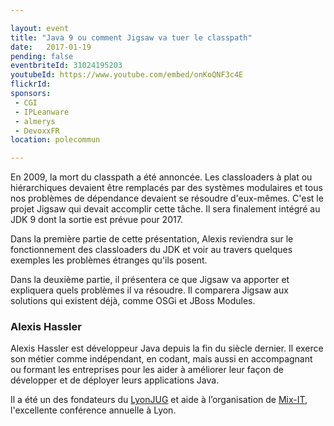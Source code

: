 ```yaml
---

layout: event
title: "Java 9 ou comment Jigsaw va tuer le classpath"
date:   2017-01-19
pending: false
eventbriteId: 31024195203
youtubeId: https://www.youtube.com/embed/onKoQNF3c4E
flickrId: 
sponsors:
 - CGI
 - IPLeanware
 - almerys
 - DevoxxFR
location: polecommun

---
```


En 2009, la mort du classpath a été annoncée. Les classloaders à plat ou hiérarchiques devaient être remplacés par des systèmes modulaires et tous nos problèmes de dépendance devaient se résoudre d'eux-mêmes. C'est le projet Jigsaw qui devait accomplir cette tâche. Il sera finalement intégré au JDK 9 dont la sortie est prévue pour 2017.

Dans la première partie de cette présentation, Alexis reviendra sur le fonctionnement des classloaders du JDK et voir au travers quelques exemples les problèmes étranges qu'ils posent.

Dans la deuxième partie, il présentera ce que Jigsaw va apporter et expliquera quels problèmes il va résoudre. Il comparera Jigsaw aux solutions qui existent déjà, comme OSGi et JBoss Modules.

### Alexis Hassler

Alexis Hassler est développeur Java depuis la fin du siècle dernier. Il exerce son métier comme indépendant, en codant, mais aussi en accompagnant ou formant les entreprises pour les aider à améliorer leur façon de développer et de déployer leurs applications Java. 

Il a été un des fondateurs du [LyonJUG](http://www.lyonjug.org/) et aide à l’organisation de [Mix-IT](http://www.mix-it.fr/), l'excellente conférence annuelle à Lyon.

